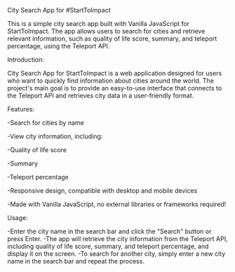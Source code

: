 City Search App for #StartToImpact

This is a simple city search app built with Vanilla JavaScript for StartToImpact. The app allows users to search for cities and retrieve relevant information, such as quality of life score, summary, and teleport percentage, using the Teleport API.

Introduction:

City Search App for StartToImpact is a web application designed for users who want to quickly find information about cities around the world. 
The project's main goal is to provide an easy-to-use interface that connects to the Teleport API and retrieves city data in a user-friendly format.

Features:

-Search for cities by name

-View city information, including:

-Quality of life score

-Summary

-Teleport percentage

-Responsive design, compatible with desktop and mobile devices

-Made with Vanilla JavaScript, no external libraries or frameworks required!

Usage:

-Enter the city name in the search bar and click the "Search" button or press Enter.
-The app will retrieve the city information from the Teleport API, including quality of life score, summary, and teleport percentage, and display it on the screen.
-To search for another city, simply enter a new city name in the search bar and repeat the process.
